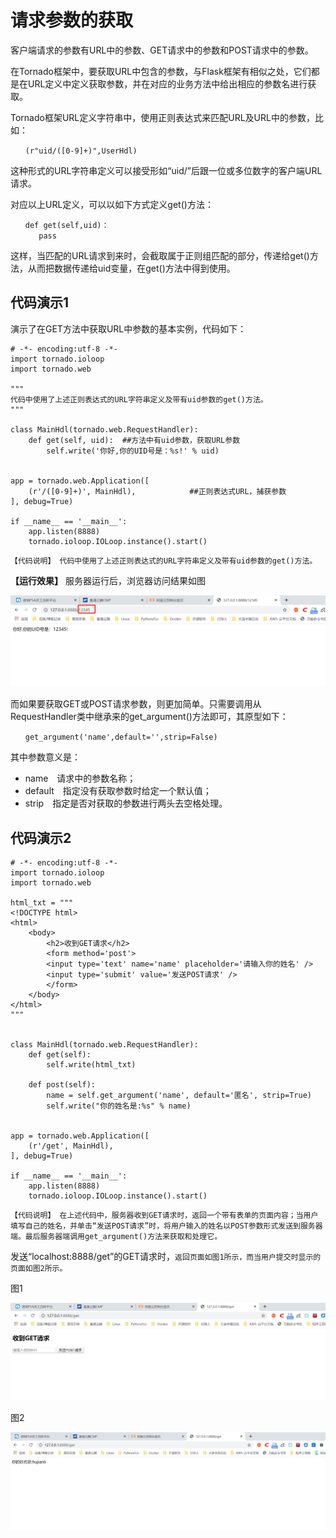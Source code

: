 # 请求参数的获取

客户端请求的参数有URL中的参数、GET请求中的参数和POST请求中的参数。

在Tornado框架中，要获取URL中包含的参数，与Flask框架有相似之处，它们都是在URL定义中定义获取参数，并在对应的业务方法中给出相应的参数名进行获取。

Tornado框架URL定义字符串中，使用正则表达式来匹配URL及URL中的参数，比如：

```
　　(r"uid/([0-9]+)",UserHdl)
```

这种形式的URL字符串定义可以接受形如“uid/”后跟一位或多位数字的客户端URL请求。

对应以上URL定义，可以以如下方式定义get()方法：

```
　　def get(self,uid)：
　　   pass
```

这样，当匹配的URL请求到来时，会截取属于正则组匹配的部分，传递给get()方法，从而把数据传递给uid变量，在get()方法中得到使用。

## 代码演示1

演示了在GET方法中获取URL中参数的基本实例，代码如下：

```
# -*- encoding:utf-8 -*-
import tornado.ioloop
import tornado.web

"""
代码中使用了上述正则表达式的URL字符串定义及带有uid参数的get()方法。
"""

class MainHdl(tornado.web.RequestHandler):
    def get(self, uid):  ##方法中有uid参数，获取URL参数
        self.write('你好,你的UID号是：%s!' % uid)


app = tornado.web.Application([
    (r'/([0-9]+)', MainHdl),            ##正则表达式URL，捕获参数
], debug=True)

if __name__ == '__main__':
    app.listen(8888)
    tornado.ioloop.IOLoop.instance().start()
```

```
【代码说明】 代码中使用了上述正则表达式的URL字符串定义及带有uid参数的get()方法。
```

**【运行效果】** 服务器运行后，浏览器访问结果如图

![](../../../_static/tormado002.png)

而如果要获取GET或POST请求参数，则更加简单。只需要调用从RequestHandler类中继承来的get_argument()方法即可，其原型如下：

```
　　get_argument('name',default='',strip=False)
```

其中参数意义是：

- name　请求中的参数名称；
- default　指定没有获取参数时给定一个默认值；
- strip　指定是否对获取的参数进行两头去空格处理。

## 代码演示2

```
# -*- encoding:utf-8 -*-
import tornado.ioloop
import tornado.web

html_txt = """
<!DOCTYPE html>
<html>
    <body>
        <h2>收到GET请求</h2>
        <form method='post'>
        <input type='text' name='name' placeholder='请输入你的姓名' />
        <input type='submit' value='发送POST请求' />
        </form>
    </body>
</html>
"""


class MainHdl(tornado.web.RequestHandler):
    def get(self):
        self.write(html_txt)

    def post(self):
        name = self.get_argument('name', default='匿名', strip=True)
        self.write("你的姓名是:%s" % name)


app = tornado.web.Application([
    (r'/get', MainHdl),
], debug=True)

if __name__ == '__main__':
    app.listen(8888)
    tornado.ioloop.IOLoop.instance().start()
```

```
【代码说明】 在上述代码中，服务器收到GET请求时，返回一个带有表单的页面内容；当用户填写自己的姓名，并单击“发送POST请求”时，将用户输入的姓名以POST参数形式发送到服务器端。最后服务器端调用get_argument()方法来获取和处理它。
```

 发送“localhost:8888/get”的GET请求时，`返回页面如图1所示，而当用户提交时显示的页面如图2所示。`

图1

![](../../../_static/tornado003-1.png)


  图2

![](../../../_static/tornado-003-2.png)

